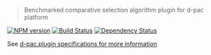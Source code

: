 > Benchmarked comparative selection algorithm plugin for d-pac platform

 [![NPM version][npm-image]][npm-url] [![Build Status][travis-image]][travis-url] [![Dependency Status][daviddm-url]][daviddm-image]

See [d-pac.plugin specifications for more information](http://d-pac.github.io/d-pac.docs/developer/plugin%20specification.html)

[npm-url]: https://npmjs.org/package/benchmarked-comparative-selection
[npm-image]: https://badge.fury.io/js/benchmarked-comparative-selection.svg
[travis-url]: https://travis-ci.org/d-pac/benchmarked-comparative-selection
[travis-image]: https://travis-ci.org/d-pac/benchmarked-comparative-selection.svg?branch=master
[daviddm-url]: https://david-dm.org/d-pac/benchmarked-comparative-selection.svg?theme=shields.io
[daviddm-image]: https://david-dm.org/d-pac/benchmarked-comparative-selection

